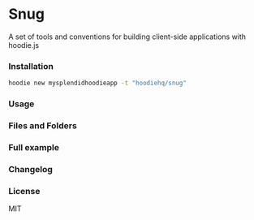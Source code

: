 # Snug

A set of tools and conventions for building client-side applications with hoodie.js

### Installation

```bash
hoodie new mysplendidhoodieapp -t "hoodiehq/snug"
```

### Usage

### Files and Folders

### Full example

### Changelog

### License

MIT

